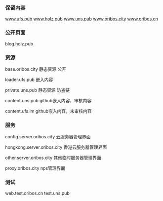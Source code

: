 ### 保留内容
www.ufs.pub
www.holz.pub
www.uns.pub
www.oribos.city
www.oribos.cn

### 公开页面

blog.holz.pub


### 资源

base.oribos.city 静态资源 公开

loader.ufs.pub 嵌入内容

private.uns.pub 静态资源 防盗链

content.uns.pub  github嵌入内容，审核内容

content.ufs.im github嵌入内容，未审核内容

### 服务

config.server.oribos.city 云服务器管理界面

hongkong.server.oribos.city 香港云服务器管理界面

other.server.oribos.city 其他临时服务器管理界面

proxy.oribos.city nps管理界面


### 测试

web.test.oribos.cn
test.uns.pub